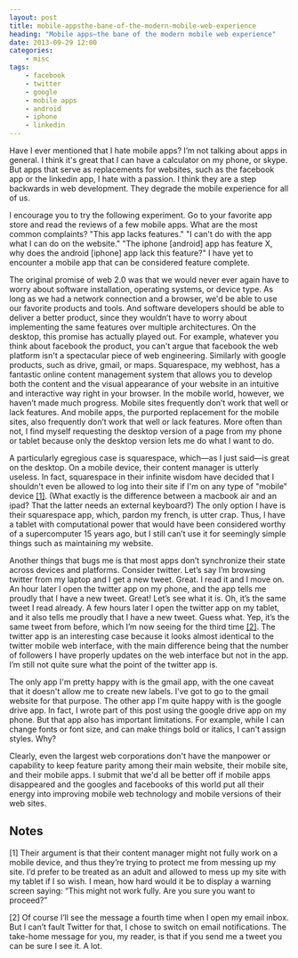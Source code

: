 ```yaml
---
layout: post
title: mobile-appsthe-bane-of-the-modern-mobile-web-experience
heading: "Mobile apps—the bane of the modern mobile web experience"
date: 2013-09-29 12:00
categories: 
    - misc
tags:
    - facebook
    - twitter
    - google
    - mobile apps
    - android
    - iphone
    - linkedin
---
```

Have I ever mentioned that I hate mobile apps? I’m not talking about apps in general. I think it's great that I can have a calculator on my phone, or skype. But apps that serve as replacements for websites, such as the facebook app or the linkedin app, I hate with a passion. I think they are a step backwards in web development. They degrade the mobile experience for all of us. 

<!--more-->

I encourage you to try the following experiment. Go to your favorite app store and read the reviews of a few mobile apps. What are the most common complaints? "This app lacks features." "I can't do with the app what I can do on the website." "The iphone [android] app has feature X, why does the android [iphone] app lack this feature?" I have yet to encounter a mobile app that can be considered feature complete. 

The original promise of web 2.0 was that we would never ever again have to worry about software installation, operating systems, or device type. As long as we had a network connection and a browser, we'd be able to use our favorite products and tools. And software developers should be able to deliver a better product, since they wouldn’t have to worry about implementing the same features over multiple architectures. On the desktop, this promise has actually played out. For example, whatever you think about facebook the product, you can't argue that facebook the web platform isn't a spectacular piece of web engineering. Similarly with google products, such as drive, gmail, or maps. Squarespace, my webhost, has a fantastic online content management system that allows you to develop both the content and the visual appearance of your website in an intuitive and interactive way right in your browser. In the mobile world, however, we haven’t made much progress. Mobile sites frequently don’t work that well or lack features. And mobile apps, the purported replacement for the mobile sites, also frequently don’t work that well or lack features. More often than not, I find myself requesting the desktop version of a page from my phone or tablet because only the desktop version lets me do what I want to do.

A particularly egregious case is squarespace, which—as I just said—is great on the desktop. On a mobile device, their content manager is utterly useless. In fact, squarespace in their infinite wisdom have decided that I shouldn't even be allowed to log into their site if I'm on any type of "mobile" device [[1]](#note1). (What exactly is the difference between a macbook air and an ipad? That the latter needs an external keyboard?) The only option I have is their squarespace app, which, pardon my french, is utter crap. Thus, I have a tablet with computational power that would have been considered worthy of a supercomputer 15 years ago, but I still can’t use it for seemingly simple things such as maintaining my website.

Another things that bugs me is that most apps don’t synchronize their state across devices and platforms. Consider twitter. Let’s say I’m browsing twitter from my laptop and I get a new tweet. Great. I read it and I move on. An hour later I open the twitter app on my phone, and the app tells me proudly that I have a new tweet. Great! Let’s see what it is. Oh, it’s the same tweet I read already. A few hours later I open the twitter app on my tablet, and it also tells me proudly that I have a new tweet. Guess what. Yep, it’s the same tweet from before, which I’m now seeing for the third time [[2]](#note2). The twitter app is an interesting case because it looks almost identical to the twitter mobile web interface, with the main difference being that the number of followers I have properly updates on the web interface but not in the app. I’m still not quite sure what the point of the twitter app is.

The only app I'm pretty happy with is the gmail app, with the one caveat that it doesn't allow me to create new labels. I've got to go to the gmail website for that purpose. The other app I'm quite happy with is the google drive app. In fact, I wrote part of this post using the google drive app on my phone. But that app also has important limitations. For example, while I can change fonts or font size, and can make things bold or italics, I can't assign styles. Why? 

Clearly, even the largest web corporations don't have the manpower or capability to keep feature parity among their main website, their mobile site, and their mobile apps. I submit that we'd all be better off if mobile apps disappeared and the googles and facebooks of this world put all their energy into improving mobile web technology and mobile versions of their web sites. 

## Notes

[1]<a id="note1"></a> Their argument is that their content manager might not fully work on a mobile device, and thus they’re trying to protect me from messing up my site. I’d prefer to be treated as an adult and allowed to mess up my site with my tablet if I so wish. I mean, how hard would it be to display a warning screen saying: “This might not work fully. Are you sure you want to proceed?”

[2]<a id="note2"></a> Of course I’ll see the message a fourth time when I open my email inbox. But I can’t fault Twitter for that, I chose to switch on email notifications. The take-home message for you, my reader, is that if you send me a tweet you can be sure I see it. A lot.
